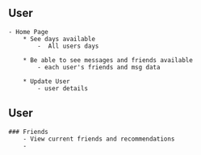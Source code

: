 



## User
    - Home Page
        * See days available
            -  All users days

        * Be able to see messages and friends available
            - each user's friends and msg data

        * Update User
            - user details

## User
    ### Friends
        - View current friends and recommendations
        - 